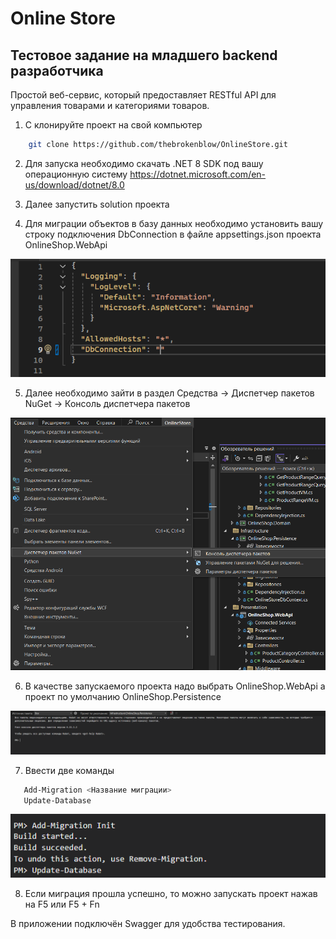 # Online Store

## Тестовое задание на младшего backend разработчика

Простой веб-сервис, который предоставляет RESTful API для управления
товарами и категориями товаров.

1. С клонируйте проект на свой компьютер

```sh
    git clone https://github.com/thebrokenblow/OnlineStore.git
```

2. Для запуска необходимо скачать .NET 8 SDK под вашу операционную систему
   https://dotnet.microsoft.com/en-us/download/dotnet/8.0

3. Далее запустить solution проекта

4. Для миграции объектов в базу данных необходимо установить вашу строку подключения DbConnection в файле appsettings.json проекта OnlineShop.WebApi

![appsettings.json](https://github.com/thebrokenblow/OnlineStore/blob/master/photos/appsettings.png)

5. Далее необходимо зайти в раздел Средства -> Диспетчер пакетов NuGet -> Консоль диспетчера пакетов

![Консоль диспетчера пакетов](https://github.com/thebrokenblow/OnlineStore/blob/master/photos/Console1.png)

6. В качестве запускаемого проекта надо выбрать OnlineShop.WebApi а проект по умолчанию OnlineShop.Persistence

![OnlineShop.Persistence](https://github.com/thebrokenblow/OnlineStore/blob/master/photos/Console2.png)

7. Ввести две команды 
```sh
   Add-Migration <Название миграции>
   Update-Database
```

   ![Миграция](https://github.com/thebrokenblow/OnlineStore/blob/master/photos/Migration.png)

8. Если миграция прошла успешно, то можно запускать проект нажав на F5 или F5 + Fn

В приложении подключён Swagger для удобства тестирования.
